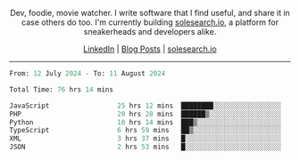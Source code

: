 <p align="center">Dev, foodie, movie watcher. I write software that I find useful, and share it in case others do too. I'm currently building <a href="https://solesearch.io">solesearch.io</a>, a platform for sneakerheads and developers alike.</p>
<p align="center">
  <a href="https://www.linkedin.com/in/peter-rauscher">LinkedIn</a>
  |
  <a href="https://dev.to/peterrauscher">Blog Posts</a>
  |
  <a href="https://solesearch.io">solesearch.io</a>
</p>
<hr/>
<!--START_SECTION:waka-->

```python
From: 12 July 2024 - To: 11 August 2024

Total Time: 76 hrs 14 mins

JavaScript                 25 hrs 12 mins  ████████░░░░░░░░░░░░░░░░░   31.94 %
PHP                        20 hrs 28 mins  ██████▒░░░░░░░░░░░░░░░░░░   25.94 %
Python                     10 hrs 14 mins  ███▒░░░░░░░░░░░░░░░░░░░░░   12.98 %
TypeScript                 6 hrs 59 mins   ██▒░░░░░░░░░░░░░░░░░░░░░░   08.87 %
XML                        3 hrs 37 mins   █░░░░░░░░░░░░░░░░░░░░░░░░   04.60 %
JSON                       2 hrs 53 mins   █░░░░░░░░░░░░░░░░░░░░░░░░   03.66 %
```

<!--END_SECTION:waka-->
